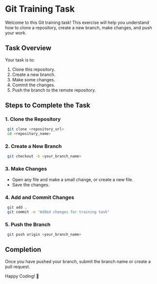 # Git Training Task

Welcome to this Git training task! This exercise will help you understand how to clone a repository, create a new branch, make changes, and push your work.

## Task Overview
Your task is to:
1. Clone this repository.
2. Create a new branch.
3. Make some changes.
4. Commit the changes.
5. Push the branch to the remote repository.

## Steps to Complete the Task

### 1. Clone the Repository
```sh
 git clone <repository_url>
 cd <repository_name>
```

### 2. Create a New Branch
```sh
 git checkout -b <your_branch_name>
```

### 3. Make Changes
- Open any file and make a small change, or create a new file.
- Save the changes.

### 4. Add and Commit Changes
```sh
 git add .
 git commit -m "Added changes for training task"
```

### 5. Push the Branch
```sh
 git push origin <your_branch_name>
```

## Completion
Once you have pushed your branch, submit the branch name or create a pull request.

Happy Coding! 🚀
